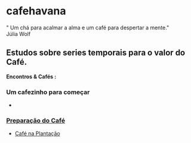# cafehavana
" Um chá para acalmar a alma e um café para despertar a mente."
<br> Júlia Wolf

## Estudos sobre series temporais para o valor do Café.

<b> Encontros & Cafés : </b>
### Um cafezinho para começar <br />   
<ul><li><a href='src/analise_inicial.ipynb'
   Vamos para esse café</a>
   </li>
 </ul>

### Preparação do Café <br />   
<ul><li><a href='src/preparacao.ipynb'> 
   Café na Plantação</a>
   </li>
 </ul>
